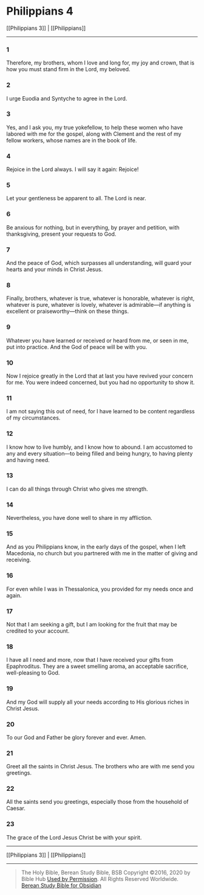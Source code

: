 # Philippians 4

[[Philippians 3]] | [[Philippians]]

---

### 1
Therefore, my brothers, whom I love and long for, my joy and crown, that is how you must stand firm in the Lord, my beloved.

### 2
I urge Euodia and Syntyche to agree in the Lord.

### 3
Yes, and I ask you, my true yokefellow, to help these women who have labored with me for the gospel, along with Clement and the rest of my fellow workers, whose names are in the book of life.

### 4
Rejoice in the Lord always. I will say it again: Rejoice!

### 5
Let your gentleness be apparent to all. The Lord is near.

### 6
Be anxious for nothing, but in everything, by prayer and petition, with thanksgiving, present your requests to God.

### 7
And the peace of God, which surpasses all understanding, will guard your hearts and your minds in Christ Jesus.

### 8
Finally, brothers, whatever is true, whatever is honorable, whatever is right, whatever is pure, whatever is lovely, whatever is admirable—if anything is excellent or praiseworthy—think on these things.

### 9
Whatever you have learned or received or heard from me, or seen in me, put into practice. And the God of peace will be with you.

### 10
Now I rejoice greatly in the Lord that at last you have revived your concern for me. You were indeed concerned, but you had no opportunity to show it.

### 11
I am not saying this out of need, for I have learned to be content regardless of my circumstances.

### 12
I know how to live humbly, and I know how to abound. I am accustomed to any and every situation—to being filled and being hungry, to having plenty and having need.

### 13
I can do all things through Christ who gives me strength.

### 14
Nevertheless, you have done well to share in my affliction.

### 15
And as you Philippians know, in the early days of the gospel, when I left Macedonia, no church but you partnered with me in the matter of giving and receiving.

### 16
For even while I was in Thessalonica, you provided for my needs once and again.

### 17
Not that I am seeking a gift, but I am looking for the fruit that may be credited to your account.

### 18
I have all I need and more, now that I have received your gifts from Epaphroditus. They are a sweet smelling aroma, an acceptable sacrifice, well-pleasing to God.

### 19
And my God will supply all your needs according to His glorious riches in Christ Jesus.

### 20
To our God and Father be glory forever and ever. Amen.

### 21
Greet all the saints in Christ Jesus. The brothers who are with me send you greetings.

### 22
All the saints send you greetings, especially those from the household of Caesar.

### 23
The grace of the Lord Jesus Christ be with your spirit.

---

[[Philippians 3]] | [[Philippians]]

---

> The Holy Bible, Berean Study Bible, BSB
> Copyright &copy;2016, 2020 by Bible Hub
> [Used by Permission](https://berean.bible/terms.htm). All Rights Reserved Worldwide.
> [Berean Study Bible for Obsidian](https://github.com/gapmiss/berean-study-bible-for-obsidian)</small>

